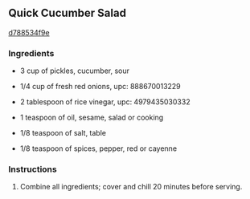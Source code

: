 ## Quick Cucumber Salad

[d788534f9e](http://www.myrecipes.com/recipe/quick-cucumber-salad)

### Ingredients

 - 3 cup of pickles, cucumber, sour

 - 1/4 cup of fresh red onions, upc: 888670013229

 - 2 tablespoon of rice vinegar, upc: 4979435030332

 - 1 teaspoon of oil, sesame, salad or cooking

 - 1/8 teaspoon of salt, table

 - 1/8 teaspoon of spices, pepper, red or cayenne

### Instructions

1. Combine all ingredients; cover and chill 20 minutes before serving.